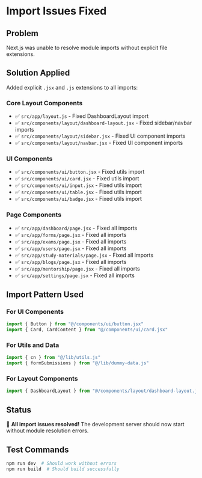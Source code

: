# Import Issues Fixed

## Problem
Next.js was unable to resolve module imports without explicit file extensions.

## Solution Applied
Added explicit `.jsx` and `.js` extensions to all imports:

### Core Layout Components
- ✅ `src/app/layout.js` - Fixed DashboardLayout import
- ✅ `src/components/layout/dashboard-layout.jsx` - Fixed sidebar/navbar imports
- ✅ `src/components/layout/sidebar.jsx` - Fixed UI component imports
- ✅ `src/components/layout/navbar.jsx` - Fixed UI component imports

### UI Components  
- ✅ `src/components/ui/button.jsx` - Fixed utils import
- ✅ `src/components/ui/card.jsx` - Fixed utils import
- ✅ `src/components/ui/input.jsx` - Fixed utils import
- ✅ `src/components/ui/table.jsx` - Fixed utils import
- ✅ `src/components/ui/badge.jsx` - Fixed utils import

### Page Components
- ✅ `src/app/dashboard/page.jsx` - Fixed all imports
- ✅ `src/app/forms/page.jsx` - Fixed all imports
- ✅ `src/app/exams/page.jsx` - Fixed all imports
- ✅ `src/app/users/page.jsx` - Fixed all imports
- ✅ `src/app/study-materials/page.jsx` - Fixed all imports
- ✅ `src/app/blogs/page.jsx` - Fixed all imports
- ✅ `src/app/mentorship/page.jsx` - Fixed all imports
- ✅ `src/app/settings/page.jsx` - Fixed all imports

## Import Pattern Used

### For UI Components
```javascript
import { Button } from "@/components/ui/button.jsx"
import { Card, CardContent } from "@/components/ui/card.jsx"
```

### For Utils and Data
```javascript
import { cn } from "@/lib/utils.js"
import { formSubmissions } from "@/lib/dummy-data.js"
```

### For Layout Components
```javascript
import { DashboardLayout } from "@/components/layout/dashboard-layout.jsx"
```

## Status
🎉 **All import issues resolved!** The development server should now start without module resolution errors.

## Test Commands
```bash
npm run dev  # Should work without errors
npm run build  # Should build successfully
```
